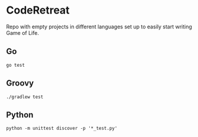 # CodeRetreat

Repo with empty projects in different languages set up to easily start writing Game of Life.

## Go

`go test`

## Groovy

`./gradlew test`

## Python

`python -m unittest discover -p '*_test.py'`

